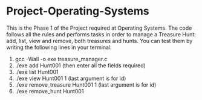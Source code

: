 # Project-Operating-Systems
This is the Phase 1 of the Project required at Operating Systems. The code follows all the rules and performs tasks in order to manage a Treasure Hunt: add, list, view and remove, both treasures and hunts. You can test them by writing the following lines in your terminal:
1. gcc -Wall -o exe treasure_manager.c
2. ./exe add Hunt001 (then enter all the fields required)
3. ./exe list Hunt001
4. ./exe view Hunt001 1 (last argument is for id)
5. ./exe remove_treasure Hunt001 1 (last argument is for id)
6. ./exe remove_hunt Hunt001

